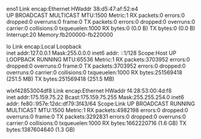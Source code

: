 eno1      Link encap:Ethernet  HWaddr 38:d5:47:af:52:e4  
          UP BROADCAST MULTICAST  MTU:1500  Metric:1
          RX packets:0 errors:0 dropped:0 overruns:0 frame:0
          TX packets:0 errors:0 dropped:0 overruns:0 carrier:0
          collisions:0 txqueuelen:1000 
          RX bytes:0 (0.0 B)  TX bytes:0 (0.0 B)
          Interrupt:20 Memory:fb200000-fb220000 

lo        Link encap:Local Loopback  
          inet addr:127.0.0.1  Mask:255.0.0.0
          inet6 addr: ::1/128 Scope:Host
          UP LOOPBACK RUNNING  MTU:65536  Metric:1
          RX packets:3703952 errors:0 dropped:0 overruns:0 frame:0
          TX packets:3703952 errors:0 dropped:0 overruns:0 carrier:0
          collisions:0 txqueuelen:1000 
          RX bytes:251569418 (251.5 MB)  TX bytes:251569418 (251.5 MB)

wlxf42853004df8 Link encap:Ethernet  HWaddr f4:28:53:00:4d:f8  
          inet addr:175.159.75.22  Bcast:175.159.75.255  Mask:255.255.254.0
          inet6 addr: fe80::957e:12dc:df79:3f43/64 Scope:Link
          UP BROADCAST RUNNING MULTICAST  MTU:1500  Metric:1
          RX packets:4982198 errors:0 dropped:0 overruns:0 frame:0
          TX packets:3292831 errors:0 dropped:0 overruns:0 carrier:0
          collisions:0 txqueuelen:1000 
          RX bytes:1662220716 (1.6 GB)  TX bytes:1387604640 (1.3 GB)


